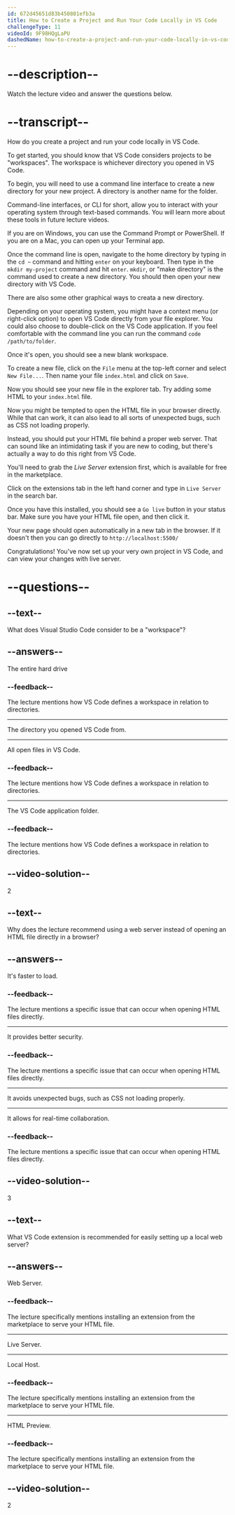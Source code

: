 ```yaml
---
id: 672d45651d83b450801efb3a
title: How to Create a Project and Run Your Code Locally in VS Code
challengeType: 11
videoId: 9F98HQgLaPU
dashedName: how-to-create-a-project-and-run-your-code-locally-in-vs-code
---
```


# --description--

Watch the lecture video and answer the questions below.

# --transcript--

How do you create a project and run your code locally in VS Code.

To get started, you should know that VS Code considers projects to be "workspaces". The workspace is whichever directory you opened in VS Code.

To begin, you will need to use a command line interface to create a new directory for your new project. A directory is another name for the folder.

Command-line interfaces, or CLI for short, allow you to interact with your operating system through text-based commands. You will learn more about these tools in future lecture videos.

If you are on Windows, you can use the Command Prompt or PowerShell. If you are on a Mac, you can open up your Terminal app.

Once the command line is open, navigate to the home directory by typing in the `cd ~` command and hitting `enter` on your keyboard. Then type in the `mkdir my-project` command and hit `enter`. `mkdir`, or "make directory" is the command used to create a new directory. You should then open your new directory with VS Code. 

There are also some other graphical ways to creata a new directory.

Depending on your operating system, you might have a context menu (or right-click option) to open VS Code directly from your file explorer. You could also choose to double-click on the VS Code application. If you feel comfortable with the command line you can run the command `code /path/to/folder`.

Once it's open, you should see a new blank workspace.

To create a new file, click on the `File` menu at the top-left corner and select `New File...`. Then name your file `index.html` and click on `Save`.

Now you should see your new file in the explorer tab. Try adding some HTML to your `index.html` file.

Now you might be tempted to open the HTML file in your browser directly. While that can work, it can also lead to all sorts of unexpected bugs, such as CSS not loading properly.

Instead, you should put your HTML file behind a proper web server. That can sound like an intimidating task if you are new to coding, but there's actually a way to do this right from VS Code.

You'll need to grab the _Live Server_ extension first, which is available for free in the marketplace.

Click on the extensions tab in the left hand corner and type in `Live Server` in the search bar.

Once you have this installed, you should see a `Go live` button in your status bar. Make sure you have your HTML file open, and then click it.

Your new page should open automatically in a new tab in the browser. If it doesn't then you can go directly to `http://localhost:5500/`

Congratulations! You've now set up your very own project in VS Code, and can view your changes with live server.

# --questions--

## --text--

What does Visual Studio Code consider to be a "workspace"?

## --answers--

The entire hard drive

### --feedback--

The lecture mentions how VS Code defines a workspace in relation to directories.

---

The directory you opened VS Code from.

---

All open files in VS Code.

### --feedback--

The lecture mentions how VS Code defines a workspace in relation to directories.

---

The VS Code application folder.

### --feedback--

The lecture mentions how VS Code defines a workspace in relation to directories.

## --video-solution--

2

## --text--

Why does the lecture recommend using a web server instead of opening an HTML file directly in a browser?

## --answers--

It's faster to load.

### --feedback--

The lecture mentions a specific issue that can occur when opening HTML files directly.

---

It provides better security.

### --feedback--

The lecture mentions a specific issue that can occur when opening HTML files directly.

---

It avoids unexpected bugs, such as CSS not loading properly.

---

It allows for real-time collaboration.

### --feedback--

The lecture mentions a specific issue that can occur when opening HTML files directly.

## --video-solution--

3

## --text--

What VS Code extension is recommended for easily setting up a local web server?

## --answers--

Web Server.

### --feedback--

The lecture specifically mentions installing an extension from the marketplace to serve your HTML file.

---

Live Server.

---

Local Host.

### --feedback--

The lecture specifically mentions installing an extension from the marketplace to serve your HTML file.

---

HTML Preview.

### --feedback--

The lecture specifically mentions installing an extension from the marketplace to serve your HTML file.

## --video-solution--

2
